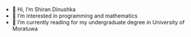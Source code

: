 - 👋 Hi, I’m Shiran Dinushka
- 👀 I’m interested in programming and mathematics
- 🌱 I’m currently reading for my undergraduate degree in University of Moratuwa 


<!---
shiran-dinushka/shiran-dinushka is a ✨ special ✨ repository because its `README.md` (this file) appears on your GitHub profile.
You can click the Preview link to take a look at your changes.
--->
